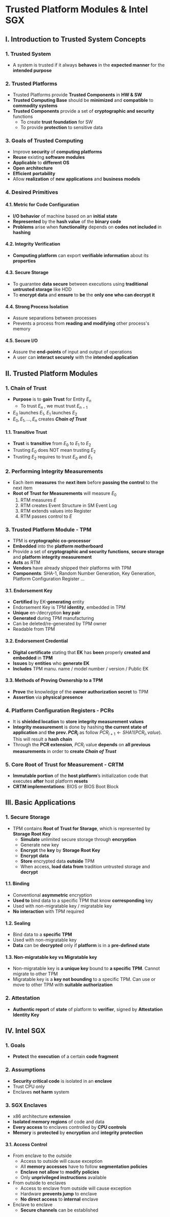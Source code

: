 # Trusted Platform Modules & Intel SGX

## I. Introduction to Trusted System Concepts

### 1. Trusted System

- A system is trusted if it always **behaves** in the **expected manner** for the **intended purpose**

### 2. Trusted Platforms

- Trusted Platforms provide **Trusted Components** in **HW & SW**
- **Trusted Computing Base** should be **minimized** and **compatible** to **commodity systems**
- **Trusted Components** provide a set of **cryptographic and security** functions
  - To create **trust foundation** for SW
  - To provide **protection** to sensitive data

### 3. Goals of Trusted Computing

- Improve **security** of **computing platforms**
- **Reuse** existing **software modules**
- **Applicable** to **different OS**
- **Open** **architecture**
- **Efficient** **portability**
- Allow **realization** of **new applications** and **business models**

### 4. Desired Primitives

#### 4.1. Metric for Code Configuration

- **I/O behavior** of machine based on an **initial state**
- **Represented** by the **hash value** of the **binary code**
- **Problems** arise when **functionality** depends on **codes not included** in **hashing**

#### 4.2. Integrity Verification

- **Computing platform** can export **verifiable information** about its **properties**

#### 4.3. Secure Storage

- To guarantee **data secure** between executions using **traditional untrusted storage** like HDD
- To **encrypt data** and **ensure** to **be** the **only one who can decrypt it**

#### 4.4. Strong Process Isolation

- Assure separations between processes
- Prevents a process from **reading and modifying** other process's memory

#### 4.5. Secure I/O

- Assure the **end-points** of input and output of operations
- A user can **interact securely** with the **intended application**

## II. Trusted Platform Modules

### 1. Chain of Trust

- **Purpose** is to **gain Trust** for Entity $E_n$
  - To trust $E_n$ , we must trust $E_{n-1}$
- $E_0$ launches $E_1$, $E_1$ launches $E_2$
- $E_0, E_1, ... , E_n$ creates ***Chain of Trust***

#### 1.1. Transitive Trust

- **Trust** is **transitive** from $E_0$ to $E_1$ to $E_2$
- Trusting $E_0$ does NOT mean trusting $E_2$
- Trusting $E_2$ requires to trust $E_0$ and $E_1$

### 2. Performing Integrity Measurements

- Each item **measures** the **next item** before **passing the control** to the next item
- **Root of Trust for Measurements** will measure $E_0$
  1. RTM measures $E$
  2. RTM creates Event Structure in SM Event Log
  3. RTM extends values into Register
  4. RTM passes control to $E$

### 3. Trusted Platform Module - TPM

- TPM is **cryptographic co-processor**
- **Embedded** into the **platform motherboard**
- Provide a set of **cryptographic and security functions**, **secure storage** and **platform integrity measurement**
- **Acts** as RTM
- **Vendors** have already shipped their platforms with TPM
- **Components**: SHA-1, Random Number Generation, Key Generation, Platform Configuration Register ...

#### 3.1. Endorsement Key

- **Certified** by EK-**generating** entity
- Endorsement Key is TPM **identity**, embedded in TPM
- **Unique** en-/decryption **key pair**
- **Generated** during TPM manufacturing
- Can be deleted/re-generated by TPM owner
- Readable from TPM

#### 3.2. Endorsement Credential

- **Digital certificate** stating that **EK** has **been** properly **created and embedded** in **TPM**
- **Issues** by **entities** who **generate EK**
- **Includes** TPM manu. name / model number / version / Public EK

#### 3.3. Methods of Proving Ownership to a TPM

- **Prove** the knowledge of the **owner authorization secret** to TPM
- **Assertion** via **physical presence**

### 4. Platform Configuration Registers - PCRs

- It is **shielded location** to **store** **integrity measurement values**
- **Integrity measurement** is done by hashing **the current state of application** and **the prev. $PCR_i$** as follow $PCR_{i+1} \leftarrow SHA1( PCR_I, value )$. This will result a **hash chain**
- Through the **PCR extension**, $PCR_i$ value **depends** on **all previous measurements** in order to **create** ***Chain of Trust***

### 5. Core Root of Trust for Measurement - CRTM

- **Immutable portion** of the **host platform**’s initialization code that executes **after** host platform **resets**
- **CRTM implementations**: BIOS or BIOS Boot Block

## III. Basic Applications

### 1. Secure Storage

- TPM contains **Root of Trust for Storage**, which is represented by **Storage Root Key**
  - **Simulate** unlimited secure storage through **encryption**
  - Generate new key
  - **Encrypt** the **key** by **Storage Root Key**
  - **Encrypt** **data**
  - **Store** encrypted data **outside** TPM
  - When access, **load data from** tradition untrusted storage and **decrypt**

#### 1.1. Binding

- Conventional **asymmetric** encryption
- **Used to** bind data to a specific TPM that know **corresponding** key
- Used with non-migratable key / migratable key
- **No interaction** with TPM required

#### 1.2. Sealing

- Bind data to a **specific TPM**
- Used with non-migratable key
- **Data** can be **decrypted** only if **platform** is in a **pre-defined state**

#### 1.3. Non-migratable key vs Migratable key

- Non-migratable key is **a unique key** bound to **a specific TPM**. Cannot migrate to other TPM
- Migratable key is a **key not bounding** to a specific TPM. Can use or move to other TPM with **suitable authorization**

### 2. Attestation

- **Authentic report** of **state** of platform to **verifier**, signed by **Attestation Identity Key**

## IV. Intel SGX

### 1. Goals

- **Protect** the **execution** of a certain **code fragment**

### 2. Assumptions

- **Security critical code** is isolated in an **enclave**
- Trust CPU only
- Enclaves **not harm** system

### 3. SGX Enclaves

- x86 architecture **extension**
- **Isolated memory regions** of code and data
- **Every access** to enclaves controlled by **CPU controls** 
- **Memory** is **protected** by **encryption** and **integrity protection**

#### 3.1. Access Control

- From enclave to the outside
  - Access to outside will cause exception
  - All **memory accesses** have to follow **segmentation policies**
  - **Enclave** **not allow** to **modify** **policies**
  - Only **unprivileged instructions** available
- From outside to enclaves
  - Access to enclave from outside will cause exception
  - Hardware **prevents jump** to enclave
  - **No direct access** to **internal** enclave
- Enclave to enclave
  - **Secure channels** can be established